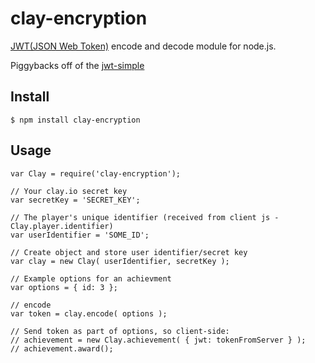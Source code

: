 # clay-encryption

[JWT(JSON Web Token)](http://self-issued.info/docs/draft-jones-json-web-token.html) encode and decode module for node.js.

Piggybacks off of the [jwt-simple](https://github.com/hokaccha/node-jwt-simple) 

## Install

    $ npm install clay-encryption

## Usage

    var Clay = require('clay-encryption');
    
    // Your clay.io secret key
    var secretKey = 'SECRET_KEY';
    
    // The player's unique identifier (received from client js - Clay.player.identifier)
    var userIdentifier = 'SOME_ID';

	// Create object and store user identifier/secret key
	var clay = new Clay( userIdentifier, secretKey );

    // Example options for an achievment
    var options = { id: 3 };
	
    // encode
    var token = clay.encode( options );
    
	// Send token as part of options, so client-side: 
	// achievement = new Clay.achievement( { jwt: tokenFromServer } );
	// achievement.award();
